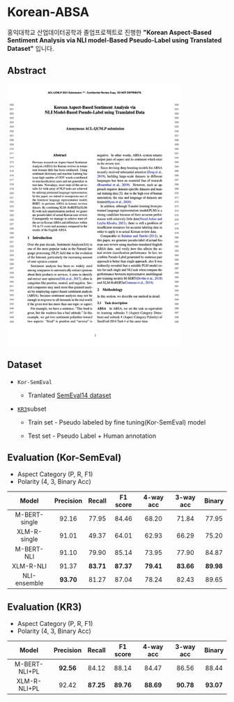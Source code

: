 # Korean-ABSA

홍익대학교 산업데이터공학과 졸업프로젝트로 진행한 **"Korean Aspect-Based Sentiment Analysis via NLI model-Based Pseudo-Label using Translated Dataset"** 입니다.

## Abstract
<img src="image/abstract.png" width="400" height="600">

## Dataset
* `Kor-SemEval`

    * Tranlated [SemEval14 dataset](https://github.com/HSLCY/ABSA-BERT-pair)

* [`KR3`](https://github.com/yejoon-lee/kr3)subset

    * Train set - Pseudo labeled by fine tuning(Kor-SemEval) model
  
    * Test set - Pseudo Label + Human annotation

## Evaluation (Kor-SemEval)
* Aspect Category (P, R, F1)
* Polarity (4, 3, Binary Acc)
    
| Model         | Precision |  Recall | F1 score | 4-way acc | 3-way acc | Binary  |
|:-------------:|:---------:|:-------:|:--------:|:---------:|:---------:|:-------:|
| M-BERT-single |   92.16   |  77.95  |   84.46  |   68.20   |   71.84   |  77.95  |
| XLM-R-single  |   91.01   |  49.37  |   64.01  |   62.93   |   66.29   |  75.20  | 
| M-BERT-NLI    |   91.10   |  79.90  |   85.14  |   73.95   |   77.90   |  84.87  | 
| XLM-R-NLI     |   91.37   |**83.71**| **87.37**| **79.41** | **83.66** |**89.98**|
| NLI-ensemble  | **93.70** |  81.27  |   87.04  |   78.24   |   82.43   |  89.65  |

## Evaluation (KR3)
* Aspect Category (P, R, F1)
* Polarity (4, 3, Binary Acc)
   
| Model            | Precision |  Recall | F1 score | 4-way acc | 3-way acc | Binary  |
|:----------------:|:---------:|:-------:|:--------:|:---------:|:---------:|:-------:|
| M-BERT-NLI+PL    | **92.56** |  84.12  |   88.14  |   84.47   |   86.56   |  88.44  |
| XLM-R-NLI+PL     |   92.42   |**87.25**| **89.76**| **88.69** | **90.78** |**93.07**| 
